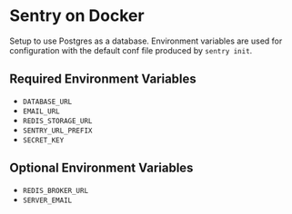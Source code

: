 # Sentry on Docker

Setup to use Postgres as a database. Environment variables are used for configuration with the default conf file produced by `sentry init`.

## Required Environment Variables

* `DATABASE_URL`
* `EMAIL_URL`
* `REDIS_STORAGE_URL`
* `SENTRY_URL_PREFIX`
* `SECRET_KEY`

## Optional Environment Variables

* `REDIS_BROKER_URL`
* `SERVER_EMAIL`

